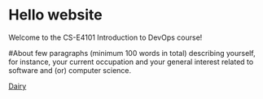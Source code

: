 # Hello website
Welcome to the CS-E4101 Introduction to DevOps course!

#About
few paragraphs (minimum 100 words in total) describing yourself, for instance, your current occupation and your general interest related to software and (or) computer science.



[Dairy](dairy-002.md)
